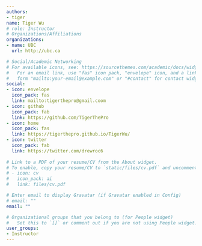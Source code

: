 ```yaml
---
authors:
- tiger
name: Tiger Wu
# role: Instructor
# Organizations/Affiliations
organizations:
- name: UBC
  url: http://ubc.ca

# Social/Academic Networking
# For available icons, see: https://sourcethemes.com/academic/docs/widgets/#icons
#   For an email link, use "fas" icon pack, "envelope" icon, and a link in the
#   form "mailto:your-email@example.com" or "#contact" for contact widget.
social:
- icon: envelope
  icon_pack: fas
  link: mailto:tigerthepro@gmail.coom
- icon: github
  icon_pack: fab
  link: https://github.com/TigerThePro
- icon: home
  icon_pack: fas
  link: https://tigerthepro.github.io/TigerWu/
- icon: twitter
  icon_pack: fab
  link: https://twitter.com/drewroc6
  
# Link to a PDF of your resume/CV from the About widget.
# To enable, copy your resume/CV to `static/files/cv.pdf` and uncomment the lines below.  
# - icon: cv
#   icon_pack: ai
#   link: files/cv.pdf

# Enter email to display Gravatar (if Gravatar enabled in Config)
# email: ""
email: ""

# Organizational groups that you belong to (for People widget)
#   Set this to `[]` or comment out if you are not using People widget.  
user_groups:
- Instructor
---
```

